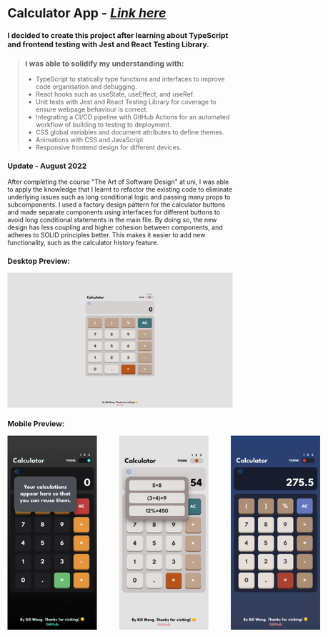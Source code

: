 # **Calculator App** - [_Link here_](https://ui-calculate.web.app)

### I decided to create this project after learning about TypeScript and frontend testing with Jest and React Testing Library.<br>

> ### I was able to solidify my understanding with:
>
> - TypeScript to statically type functions and interfaces to improve code organisation and debugging.
> - React hooks such as useState, useEffect, and useRef.
> - Unit tests with Jest and React Testing Library for coverage to ensure webpage behaviour is correct.
> - Integrating a CI/CD pipeline with GitHub Actions for an automated workflow of building to testing to deployment.
> - CSS global variables and document attributes to define themes.
> - Animations with CSS and JavaScript
> - Responsive frontend design for different devices.

### Update - August 2022

After completing the course "The Art of Software Design" at uni, I was able to apply the knowledge that I learnt to refactor the existing code to eliminate underlying issues such as long conditional logic and passing many props to subcomponents. I used a factory design pattern for the calculator buttons and made separate components using interfaces for different buttons to avoid long conditional statements in the main file. By doing so, the new design has less coupling and higher cohesion between components, and adheres to SOLID principles better. This makes it easier to add new functionality, such as the calculator history feature.

### Desktop Preview:

<img src="./images/desktop-img.png" width="700px">

### Mobile Preview:

<div style="width:700px; display: flex; justify-content: space-between; flex-wrap: wrap;"> 
    <img src="./images/mob-3.png" width="200px">
    <img src="./images/mobile-2.png" width="200px">
    <img src="./images/mob-1.png" width="200px">
</div>
